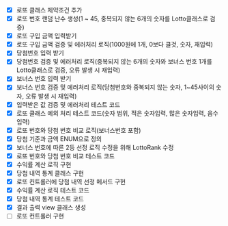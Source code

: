 
- [x] 로또 클래스 제약조건 추가
- [x] 로또 번호 랜덤 난수 생성(1 ~ 45, 중복되지 않는 6개의 숫자를 Lotto클래스로 검증)
- [x] 로또 구입 금액 입력받기
- [x] 로또 구입 금액 검증 및 에러처리 로직(1000원에 1개, 0보다 클것, 숫자, 재입력)
- [x] 당첨번호 입력 받기
- [x] 당첨번호 검증 및 에러처리 로직(중복되지 않는 6개의 숫자와 보너스 번호 1개를 Lotto클래스로 검증, 오류 발생 시 재입력)
- [x] 보너스 번호 입력 받기
- [x] 보너스 번호 검증 및 에러처리 로직(당첨번호와 중복되지 않는 숫자, 1~45사이의 숫자, 오류 발생 시 재입력)
- [x] 입력받은 값 검증 및 에러처리 테스트 코드
- [x] 로또 클래스 예외 처리 테스트 코드(숫자 범위, 적은 숫자입력, 많은 숫자입력, 음수입력)
- [x] 로또 번호와 당첨 번호 비교 로직(보너스번호 포함)
- [x] 당첨 기준과 금액 ENUM으로 정의
- [x] 보너스 번호에 따른 2등 선정 로직 수정을 위해 LottoRank 수정
- [x] 로또 번호와 당첨 번호 비교 테스트 코드
- [x] 수익률 계산 로직 구현
- [x] 당첨 내역 통계 클래스 구현
- [x] 로또 컨트롤러에 당첨 내역 선정 메서드 구현
- [x] 수익률 계산 로직 테스트 코드
- [x] 당첨 내역 통계 테스트 코드
- [x] 결과 출력 view 클래스 생성
- [ ] 로또 컨트롤러 구현
